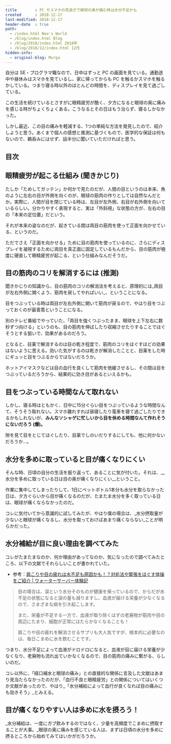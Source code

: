 ```yaml
---
title        : PC やスマホの見過ぎで眼球の奥が痛む時は水分不足かも
created      : 2018-12-17
last-modified: 2018-12-17
header-date  : true
path:
  - /index.html Neo's World
  - /blog/index.html Blog
  - /blog/2018/index.html 2018年
  - /blog/2018/12/index.html 12月
hidden-info:
  - original-blog: Murga
---
```


自分は SE・プログラマ職なので、日中はずっと PC の画面を見ている。通勤途中や昼休みはスマホを見ているし、家に帰ってからも PC を触るかスマホを触るかしている。つまり寝る時以外のほとんどの時間を、ディスプレイを見て過ごしている。

この生活を続けているとさすがに眼精疲労が酷く、夕方になると眼球の奥に痛みを感じる時がちょくちょくある。こうなるとその日はもう治らず、寝るしかなかった。

しかし最近、この目の痛みを軽減する、1つの単純な方法を発見したので、紹介しようと思う。あくまで個人の感想と推測に基づくもので、医学的な保証は何もないので、鵜呑みにはせず、話半分に聞いていただければと思う。

## 目次

## 眼精疲労が起こる仕組み (聞きかじり)

たしか「ためしてガッテン」か何かで見たのだが、人間の目というのは本来、魚のように左右の目が外側を向くのが、眼球の筋肉の作りとしては自然なんだとか。実際に、人間が目を閉じている時は、左目が左外側、右目が右外側を向いているらしい。分かりやすく表現すると、実は「外斜視」な状態の方が、左右の目の「本来の定位置」だという。

それが本来の姿なのだが、起きている間は両目の筋肉を使って正面を向かせている、というのだ。

ただでさえ「正面を向かせる」ために目の筋肉を使っているのに、さらにディスプレイを凝視するために両目を真正面に固定しているもんだから、目の筋肉が極度に硬直して眼精疲労が起こる、という仕組みなんだそうだ。

## 目の筋肉のコリを解消するには (推測)

聞きかじりの知識から、目の筋肉のコリの解消法を考えると、原理的には_両目が左右外側に開くよう、筋肉を戻してやればいい_、ということになる。

目をつぶっている時は両目が左右外側に開いて筋肉が戻るので、やはり目をつぶっておくのが最善策ということになる。

別のテレビ番組でやっていた、「両目を強くつぶったまま、眼球を上下左右に数秒ずつ向ける」というのも、目の筋肉を伸ばしたり収縮させたりすることでほぐそうとする狙いで、効果があるのだろう。

となると、目薬で解消するのは目の乾き程度で、筋肉のコリをほぐすほどの効果はないように思える。効いた気がするのは乾きが解消したことと、目薬をした時にギュッと目をつぶるからではないだろうか。

ホットアイマスクなどは目の血行を良くして筋肉を弛緩させるし、その間は目をつぶっているだろうから、結果的に効き目があるといえるかも。

## 目をつぶっている時間なんて取れない

しかし、寝る時はともかく、日中に15分ぐらい目をつぶっているような時間なんて、そうそう取れない。スマホ離れすれば昼寝したり電車を寝て過ごしたりできるかもしれないが、__みんなソシャゲに忙しいから目を休める時間なんて作れそうにないだろう (爆)。__

隙を見て目をとじてほぐしたり、目薬でしのいだりするにしても、他に何かないだろうか…。

## 水分を多めに取っていると目が痛くなりにくい

そんな時、日頃の自分の生活を振り返って、あることに気が付いた。それは、__水分を多めに取っている日は目の奥が痛くなりにくい__ということ。

作業に集中してしまったりして、1日にペットボトル1本分も水分を取らなかった日は、夕方ぐらいから目が痛くなるのだが、たまたま水分を多く取っている日は、眼球が痛くならなかったのだ。

コレに気付いてから意識的に試してみたが、やはり僕の場合は、_水分摂取量が少ないと眼球が痛くなるし、水分を取っておけばあまり痛くならない_ことが明らかだった。

## 水分補給が目に良い理由を調べてみた

コレがたまたまなのか、何か理由があってなのか、気になったので調べてみたところ、以下の文献でそれらしいことが書かれていた。

- 参考：[肩こりや目の疲れは水不足も原因かも！？対処法や緊張をほぐす体操をご紹介 | ウォーターサーバー体験記](https://water-server-first.com/health/katakori-menotukare)

> 目の場合は、涙という水分そのものが健康を保っているので、からだが水不足の状態になると涙の量も減りますし、血液が届ける栄養が少なくなるので、さまざまな病を引き起こします。
> 
> また、栄養が不足する一方で、血液が取り除くはずの老廃物が筋肉や目の周辺にたまり、細胞が正常にはたらかなくなることも！
> 
> 肩こりや目の疲れを解消させるサプリも大人気ですが、根本的に必要なのは、毎日こまめに水を飲むことです。

つまり、水分不足によって血液がドロドロになると、血液が目に届ける栄養が少なくなり、老廃物も流れ出ていかなくなるので、目の筋肉の痛みに繋がる、らしいのだ。

コレ以外に、「経口補水と眼球の痛み」との直接的な関係に言及した文献はあまり見当たらなかったのだが、「血行不良と眼精疲労」との関係についてはいくつか文献があったので、やはり_「水分補給によって血行が良くなれば目の痛みにも効きそう」_とみえる。

## 目が痛くなりやすい人は多めに水を摂ろう！

_水分補給は、一度にガブ飲みするのではなく、少量を高頻度でこまめに摂取することが大事。_眼球の奥に痛みを感じている人は、まずは日頃の水分を多めに摂るところから始めてみてはいかがだろうか。
